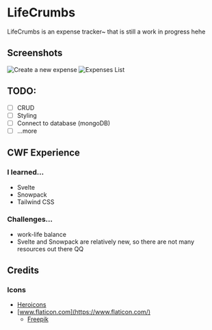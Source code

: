# LifeCrumbs

LifeCrumbs is an expense tracker~ that is still a work in progress hehe

## Screenshots

![Create a new expense](https://user-images.githubusercontent.com/9104658/97867782-75235500-1d49-11eb-8f7e-b0703561b6ca.png) ![Expenses List](https://user-images.githubusercontent.com/9104658/97867790-7785af00-1d49-11eb-9f4c-261f8c7909f2.png)

## TODO:

- [ ] CRUD
- [ ] Styling
- [ ] Connect to database (mongoDB)
- [ ] ...more

## CWF Experience

### I learned...

- Svelte
- Snowpack
- Tailwind CSS

### Challenges...

- work-life balance
- Svelte and Snowpack are relatively new, so there are not many resources out there QQ

## Credits

### Icons

- [Heroicons](https://heroicons.com/)
- [www.flaticon.com](https://www.flaticon.com/)
  - [Freepik](https://www.flaticon.com/authors/freepik)
